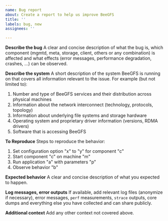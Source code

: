 ```yaml
---
name: Bug report
about: Create a report to help us improve BeeGFS
title: ''
labels: bug, new
assignees: ''

---
```


**Describe the bug**
A clear and concise description of what the bug is, which component (mgmtd, meta, storage, client, others or any combination) is affected and what effects (error messages, performance degradation, crashes, ...) can be observed.

**Describe the system**
A short description of the system BeeGFS is running on that covers all information relevant to the issue. For example (but not limited to):
1. Number and type of BeeGFS services and their distribution across physical machines
2. Information about the network interconnect (technology, protocols, topology)
3. Information about underlying file systems and storage hardware
4. Operating system and proprietary driver information (versions, RDMA drivers)
5. Software that is accessing BeeGFS
 
**To Reproduce**
Steps to reproduce the behavior:
1. Set configuration option "x" to "y" for component "c"
2. Start component "c" on machine "m"
3. Run application "a" with parameters "p"
4. Observe behavior "b"

**Expected behavior**
A clear and concise description of what you expected to happen.

**Log messages, error outputs**
If available, add relevant log files (anonymize if necessary), error messages, `perf` measurements, `strace` outputs, core dumps and everything else you have collected and can share publicly.

**Additional context**
Add any other context not covered above.

